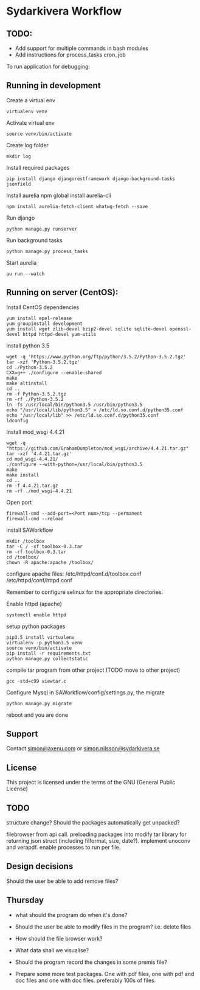 # Sydarkivera Workflow

## TODO:
* Add support for multiple commands in bash modules
* Add instructions for process_tasks cron_job

To run application for debugging:

## Running in development
Create a virtual env

    virtualenv venv

Activate virtual env

    source venv/bin/activate

Create log folder

    mkdir log

Install required packages

    pip install django djangorestframework django-background-tasks jsonfield

Install aurelia
    npm global install aurelia-cli

    npm install aurelia-fetch-client whatwg-fetch --save

Run django

    python manage.py runserver

Run background tasks

    python manage.py process_tasks

Start aurelia

    au run --watch

## Running on server (CentOS):
Install CentOS dependencies

    yum install epel-release
    yum groupinstall development
    yum install wget zlib-devel bzip2-devel sqlite sqlite-devel openssl-devel httpd httpd-devel yum-utils

Install python 3.5

    wget -q 'https://www.python.org/ftp/python/3.5.2/Python-3.5.2.tgz'
    tar -xzf 'Python-3.5.2.tgz'
    cd ./Python-3.5.2
    CXX=g++ ./configure --enable-shared
    make
    make altinstall
    cd ..
    rm -f Python-3.5.2.tgz
    rm -rf ./Python-3.5.2
    ln -fs /usr/local/bin/python3.5 /usr/bin/python3.5
    echo "/usr/local/lib/python3.5" > /etc/ld.so.conf.d/python35.conf
    echo "/usr/local/lib" >> /etc/ld.so.conf.d/python35.conf
    ldconfig

Install mod_wsgi 4.4.21

    wget -q "https://github.com/GrahamDumpleton/mod_wsgi/archive/4.4.21.tar.gz"
    tar -xzf '4.4.21.tar.gz'
    cd mod_wsgi-4.4.21/
    ./configure --with-python=/usr/local/bin/python3.5
    make
    make install
    cd ..
    rm -f 4.4.21.tar.gz
    rm -rf ./mod_wsgi-4.4.21

Open port

    firewall-cmd --add-port=<Port num>/tcp --permanent
    firewall-cmd --reload

install SAWorkflow

    mkdir /toolbox
    tar -C / -xf toolbox-0.3.tar
    rm -rf toolbox-0.3.tar
    cd /toolbox/
    chown -R apache:apache /toolbox/

configure apache files: /etc/httpd/conf.d/toolbox.conf /etc/httpd/conf/httpd.conf

Remember to configure selinux for the appropriate directories.

Enable httpd (apache)

    systemctl enable httpd

setup python packages

    pip3.5 install virtualenv
    virtualenv -p python3.5 venv
    source venv/bin/activate
    pip install -r requirements.txt
    python manage.py collectstatic

compile tar program from other project (TODO move to other project)

    gcc -std=c99 viewtar.c

Configure Mysql in SAWorkflow/config/settings.py, the migrate

    python manage.py migrate

reboot and you are done

## Support

Contact simon@axenu.com or simon.nilsson@sydarkivera.se

## License

This project is licensed under the terms of the GNU (General Public License)


## TODO

structure change? Should the packages automatically get unpacked?

filebrowser from api call.
preloading packages into
modify tar library for returning json struct (including filformat, size, date?).
implement unoconv and verapdf.
enable processes to run per file.

## Design decisions

Should the user be able to add remove files?

## Thursday

* what should the program do when it's done?
* Should the user be able to modify files in the program? i.e. delete files
* How should the file browser work?
* What data shall we visualise?
* Should the program record the changes in some premis file?

* Prepare some more test packages. One with pdf files, one with pdf and doc files and one with doc files. preferably 100s of files.
